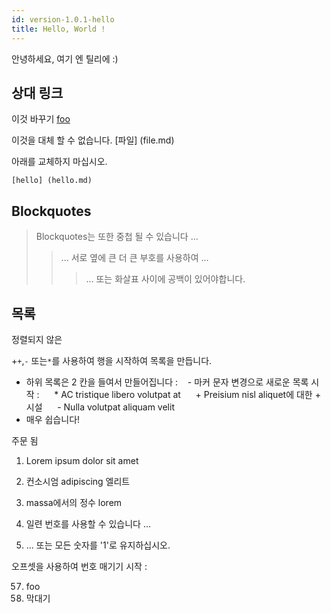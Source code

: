```yaml
---
id: version-1.0.1-hello
title: Hello, World !
---
```


안녕하세요, 여기 엔 틸리에 :)

## 상대 링크

이것 바꾸기
[foo](foo/bar.md)

이것을 대체 할 수 없습니다.
[파일] (file.md)

아래를 교체하지 마십시오.

```
[hello] (hello.md)
```

## Blockquotes

> Blockquotes는 또한 중첩 될 수 있습니다 ...
>> ... 서로 옆에 큰 더 큰 부호를 사용하여 ...
>>> ... 또는 화살표 사이에 공백이 있어야합니다.


## 목록

정렬되지 않은

+`+`,`-` 또는`*`를 사용하여 행을 시작하여 목록을 만듭니다.
+ 하위 목록은 2 칸을 들여서 만들어집니다 :
   - 마커 문자 변경으로 새로운 목록 시작 :
     * AC tristique libero volutpat at
     + Preisium nisl aliquet에 대한 + 시설
     - Nulla volutpat aliquam velit
+ 매우 쉽습니다!

주문 됨

1. Lorem ipsum dolor sit amet
2. 컨소시엄 adipiscing 엘리트
3. massa에서의 정수 lorem


1. 일련 번호를 사용할 수 있습니다 ...
1. ... 또는 모든 숫자를 '1'로 유지하십시오.

오프셋을 사용하여 번호 매기기 시작 :

57. foo
1. 막대기